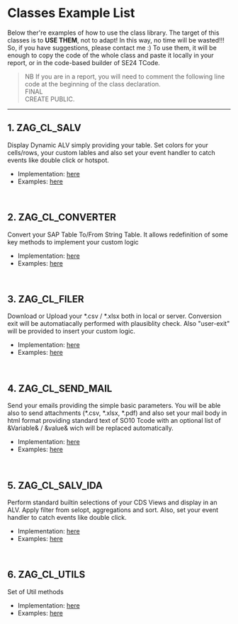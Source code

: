 # Classes Example List
Below ther're examples of how to use the class library.
The target of this classes is to **USE THEM**, not to adapt! 
In this way, no time will be wasted!!!\
So, if you have suggestions, please contact me :)
To use them, it will be enough to copy the code of the whole class
and paste it locally in your report, or in the code-based builder of SE24 TCode.
>NB If you are in a report, you will need to comment the following line code at the beginning of the class declaration.\
  FINAL\
  CREATE PUBLIC. 

---

## 1. ZAG_CL_SALV
  Display Dynamic ALV simply providing your table. Set colors for your cells/rows, your custom lables and also set your event handler to catch events like double click or hotspot. 

  - Implementation: [here](https://github.com/avorio-dev/S4ZAG/blob/main/ZAG_CLASS/Implementations/ZAG_CL_SALV.abap)
  - Examples: [here](https://github.com/avorio-dev/S4ZAG/blob/main/ZAG_CLASS/Examples/ZAG_CL_SALV.md)

<br>

## 2. ZAG_CL_CONVERTER

  Convert your SAP Table To/From String Table. It allows redefinition of some key methods to implement your custom logic

  - Implementation: [here](https://github.com/avorio-dev/S4ZAG/blob/main/ZAG_CLASS/Implementations/ZAG_CL_CONVERTER.abap)
  - Examples: [here](https://github.com/avorio-dev/S4ZAG/blob/main/ZAG_CLASS/Examples/ZAG_CL_CONVERTER.md)

<br>

## 3. ZAG_CL_FILER

  Download or Upload your *.csv / *.xlsx both in local or server. Conversion exit will be automatiacally performed with plausiblity check. Also "user-exit" will be provided to insert your custom logic.

  - Implementation: [here](https://github.com/avorio-dev/S4ZAG/blob/main/ZAG_CLASS/Implementations/ZAG_CL_FILER.abap)
  - Examples: [here](https://github.com/avorio-dev/S4ZAG/blob/main/ZAG_CLASS/Examples/ZAG_CL_FILER.md)

<br>

## 4. ZAG_CL_SEND_MAIL

  Send your emails providing the simple basic parameters. You will be able also to send attachments (*.csv, *.xlsx, *.pdf) and also set your mail body in html format providing standard text of SO10 Tcode with an optional list of &Variable& / &value& wich will be replaced automatically.

  - Implementation: [here](https://github.com/avorio-dev/S4ZAG/blob/main/ZAG_CLASS/Implementations/ZAG_CL_SEND_MAIL.abap)
  - Examples: [here](https://github.com/avorio-dev/S4ZAG/blob/main/ZAG_CLASS/Examples/ZAG_CL_SEND_MAIL.md)

<br>

## 5. ZAG_CL_SALV_IDA
  
  Perform standard builtin selections of your CDS Views and display in an ALV. Apply filter from selopt, aggregations and sort. Also, set your event handler to catch events like double click. 

  
  - Implementation: [here](https://github.com/avorio-dev/S4ZAG/blob/main/ZAG_CLASS/Implementations/ZAG_CL_SALV_IDA.abap)
  - Examples: [here](https://github.com/avorio-dev/S4ZAG/blob/main/ZAG_CLASS/Examples/ZAG_CL_SALV_IDA.md)

<br>

## 6. ZAG_CL_UTILS
  
  Set of Util methods

  - Implementation: [here](https://github.com/avorio-dev/S4ZAG/blob/main/ZAG_CLASS/Implementations/ZAG_CL_UTILS.abap)
  - Examples: [here](https://github.com/avorio-dev/S4ZAG/blob/main/ZAG_CLASS/Examples/ZAG_CL_SALV_UTILS.md)

<br>








